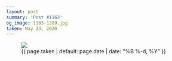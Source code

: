 ```yaml
---
layout: post
summary: 'Post #1163'
og_image: 1163-1280.jpg
taken: May 24, 2020
---
```


<figure class="post">
<img sizes="(min-width: 700px) 50vw, calc(100vw - 2rem)" src="{{ site.assets_url }}/1163-640.jpg" srcset="{{ site.assets_url }}/1163-320.jpg 320w, {{ site.assets_url }}/1163-640.jpg 640w, {{ site.assets_url }}/1163-960.jpg 960w, {{ site.assets_url }}/1163-1280.jpg 1280w"/>
<figcaption>
<time>{{ page.taken | default: page.date | date: "%B %-d, %Y" }}</time>
</figcaption>
</figure>
